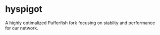 # hyspigot
A highly optimalized Pufferfish fork focusing on stablity and performance for our network.
